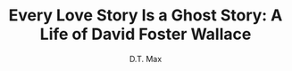 ---
title: "Every Love Story Is a Ghost Story: A Life of David Foster Wallace"
subtitle: ""
description: ""
layout: book
author: D.T. Max
started: 2012-09-05
read: 2014-01-22
status: read
rating: 0
color: 
cover: 
pages: 356
link: 
---